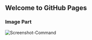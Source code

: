 ## Welcome to GitHub Pages

### Image Part

![Screenshot-Command](/Users/hebeilei/Desktop/CSE110/Labs/Lab1/HeBilLi.github.io/index.assets/Screenshot-Command.png)